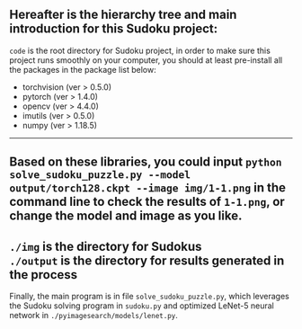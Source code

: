 Hereafter is the hierarchy tree and main introduction for this Sudoku project:
-


`code` is the root directory for Sudoku project, in order to make sure this project runs smoothly on 
your computer, you should at least pre-install all the packages in the package list below:
- torchvision (ver > 0.5.0)
- pytorch (ver > 1.4.0)
- opencv (ver > 4.4.0)
- imutils (ver > 0.5.0)
- numpy (ver > 1.18.5)

--------
Based on these libraries, you could input `python solve_sudoku_puzzle.py --model output/torch128.ckpt --image img/1-1.png`
in the command line to check the results of `1-1.png`, or change the model and image as you like.
----
`./img` is the directory for Sudokus  
`./output` is the directory for results generated in the process
---
Finally, the main program is in file `solve_sudoku_puzzle.py`, which leverages the Sudoku solving program in
`sudoku.py` and optimized LeNet-5 neural network in `./pyimagesearch/models/lenet.py`.
